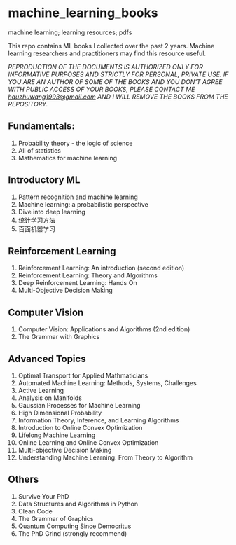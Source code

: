 # machine_learning_books
machine learning; learning resources; pdfs

This repo contains ML books I collected over the past 2 years. Machine learning researchers and practitioners may find this resource useful.

_REPRODUCTION OF THE DOCUMENTS IS AUTHORIZED ONLY FOR INFORMATIVE PURPOSES AND STRICTLY FOR PERSONAL, PRIVATE USE. IF YOU ARE AN AUTHOR OF SOME OF THE BOOKS AND YOU DON'T AGREE WITH PUBLIC ACCESS OF YOUR BOOKS, PLEASE CONTACT ME hauzhuwang1993@gmail.com AND I WILL REMOVE THE BOOKS FROM THE REPOSITORY._

## Fundamentals:
1. Probability theory - the logic of science
2. All of statistics
3. Mathematics for machine learning

## Introductory ML
1. Pattern recognition and machine learning
2. Machine learning: a probabilistic perspective
3. Dive into deep learning
4. 统计学习方法
5. 百面机器学习

## Reinforcement Learning
1. Reinforcement Learning: An introduction (second edition)
2. Reinforcement Learning: Theory and Algorithms
3. Deep Reinforcement Learning: Hands On
4. Multi-Objective Decision Making

## Computer Vision
1. Computer Vision: Applications and Algorithms (2nd edition)
2. The Grammar with Graphics

## Advanced Topics
1. Optimal Transport for Applied Mathmaticians
2. Automated Machine Learning: Methods, Systems, Challenges
3. Active Learning
4. Analysis on Manifolds
5. Gaussian Processes for Machine Learning
6. High Dimensional Probability
7. Information Theory, Inference, and Learning Algorithms
8. Introduction to Online Convex Optimization
9. Lifelong Machine Learning
10. Online Learning and Online Convex Optimization
11. Multi-objective Decision Making
12. Understanding Machine Learning: From Theory to Algorithm

## Others
1. Survive Your PhD
2. Data Structures and Algorithms in Python
3. Clean Code
4. The Grammar of Graphics
5. Quantum Computing Since Democritus
6. The PhD Grind (strongly recommend)

